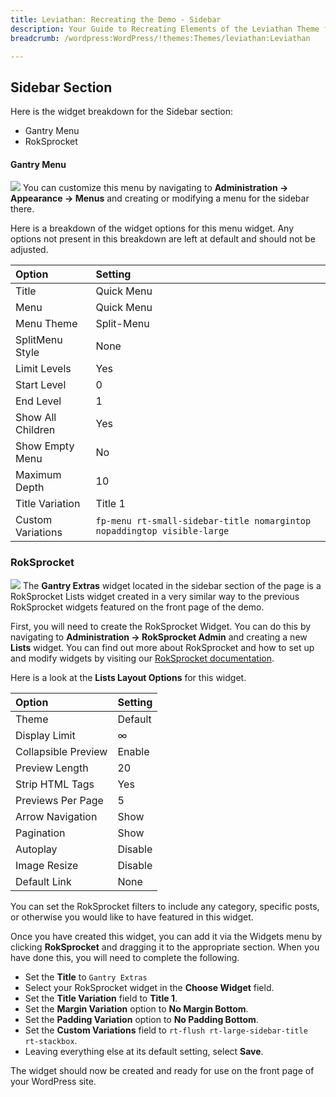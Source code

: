 ```yaml
---
title: Leviathan: Recreating the Demo - Sidebar
description: Your Guide to Recreating Elements of the Leviathan Theme for WordPress
breadcrumb: /wordpress:WordPress/!themes:Themes/leviathan:Leviathan

---
```


Sidebar Section
-----

Here is the widget breakdown for the Sidebar section:

* Gantry Menu
* RokSprocket

#### Gantry Menu
![][sidebar1]
You can customize this menu by navigating to **Administration -> Appearance -> Menus** and creating or modifying a menu for the sidebar there. 

Here is a breakdown of the widget options for this menu widget. Any options not present in this breakdown are left at default and should not be adjusted.

| Option            | Setting                                                                 |  
| :---------------- | :---------------------------------------------------------------------- |  
| Title             | Quick Menu                                                              |  
| Menu              | Quick Menu                                                              |  
| Menu Theme        | Split-Menu                                                              |  
| SplitMenu Style   | None                                                                    |  
| Limit Levels      | Yes                                                                     |  
| Start Level       | 0                                                                       |  
| End Level         | 1                                                                       |  
| Show All Children | Yes                                                                     |  
| Show Empty Menu   | No                                                                      |  
| Maximum Depth     | 10                                                                      |  
| Title Variation   | Title 1                                                                 |  
| Custom Variations | `fp-menu rt-small-sidebar-title nomargintop nopaddingtop visible-large` |   

### RokSprocket
![][sidebar2]
The **Gantry Extras** widget located in the sidebar section of the page is a RokSprocket Lists widget created in a very similar way to the previous RokSprocket widgets featured on the front page of the demo.

First, you will need to create the RokSprocket Widget. You can do this by navigating to **Administration -> RokSprocket Admin** and creating a new **Lists** widget. 
You can find out more about RokSprocket and how to set up and modify widgets by visiting our [RokSprocket documentation](../../plugins/roksprocket/).

Here is a look at the **Lists Layout Options** for this widget.

| Option            | Setting |  
| :---------------- | :------ |  
| Theme             | Default |  
| Display Limit     | ∞       | 
| Collapsible Preview | Enable | 
| Preview Length    | 20      |  
| Strip HTML Tags   | Yes     |  
| Previews Per Page | 5       |  
| Arrow Navigation  | Show    |  
| Pagination        | Show    |  
| Autoplay          | Disable |  
| Image Resize      | Disable |  
| Default Link      | None    |  

You can set the RokSprocket filters to include any category, specific posts, or otherwise you would like to have featured in this widget.

Once you have created this widget, you can add it via the Widgets menu by clicking **RokSprocket** and dragging it to the appropriate section. When you have done this, you will need to complete the following.

* Set the **Title** to `Gantry Extras`
* Select your RokSprocket widget in the **Choose Widget** field.
* Set the **Title Variation** field to **Title 1**.
* Set the **Margin Variation** option to **No Margin Bottom**.
* Set the **Padding Variation** option to **No Padding Bottom**.
* Set the **Custom Variations** field to `rt-flush rt-large-sidebar-title rt-stackbox`.
* Leaving everything else at its default setting, select **Save**.

The widget should now be created and ready for use on the front page of your WordPress site.

[sidebar1]: assets/demo_sidebar_1.jpeg
[sidebar2]: assets/demo_sidebar_2.jpeg

